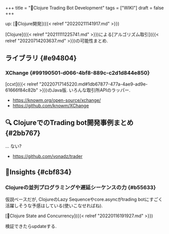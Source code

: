 +++
title = "📝Clojure Trading Bot Development"
tags = ["WIKI"]
draft = false
+++

up: [📂Clojure開発]({{< relref "20220211141917.md" >}})

[Clojure]({{< relref "20211111225741.md" >}})による[アルゴリズム取引]({{< relref "20220714203637.md" >}})の可能性まとめ.


## ライブラリ {#e94804}


### XChange {#99190501-d066-4bf8-889c-c2d1d844e850}

[ccxt]({{< relref "20220717145220.md#1db67877-477a-4ae9-ad9e-61666f84c82b" >}})のJava版. いろんな取引所APIのラッパー.

-   <https://knowm.org/open-source/xchange/>
-   <https://github.com/knowm/XChange>


## <span class="org-todo todo _">🔍</span> ClojureでのTrading bot開発事例まとめ {#2bb767}

... ない?

-   <https://github.com/vonadz/trader>


## 🤔Insights {#cbf834}


### Clojureの並列プログラミングや遅延シーケンスの力 {#b55633}

仮説ベースだが, ClojureのLazy Sequenceやcore.asyncがtrading botにすごく活躍しそうな予感はしている(使いこなせればね).

[📝Clojure State and Concurrency]({{< relref "20220116191927.md" >}})

検証できたらupdateする.
